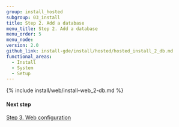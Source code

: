 ```yaml
---
group: install_hosted
subgroup: 03_install
title: Step 2. Add a database
menu_title: Step 2. Add a database
menu_order: 5
menu_node:
version: 2.0
github_link: install-gde/install/hosted/hosted_install_2_db.md
functional_areas:
  - Install
  - System
  - Setup
---
```


{% include install/web/install-web_2-db.md %}

#### Next step
<a href="{{ page.baseurl }}/install-gde/install/hosted/hosted_install_3_web-conf.html">Step 3. Web configuration</a>
